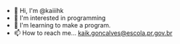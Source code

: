 - 👋 Hi, I'm @kaiiihk
- 👀 I'm interested in programming
- 🌱 I'm learning to make a program.
- 📫 How to reach me... kaik.goncalves@escola.pr.gov.br
